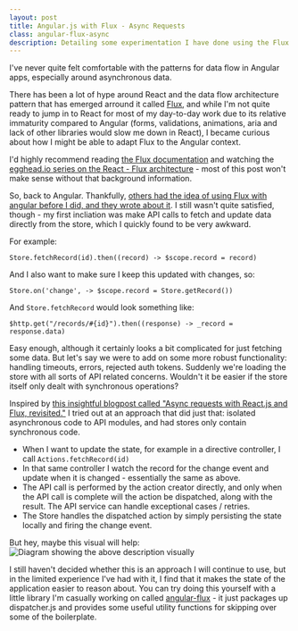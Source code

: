 ```yaml
---
layout: post
title: Angular.js with Flux - Async Requests
class: angular-flux-async
description: Detailing some experimentation I have done using the Flux architecture pattern with Angular.js
---
```


I've never quite felt comfortable with the patterns for data flow in
Angular apps, especially around asynchronous data.

There has been a lot of hype around React and the data flow architecture
pattern that has emerged arround it called
[Flux](http://facebook.github.io/react/docs/flux-overview.html), and
while I'm not quite ready to jump in to React for most of my day-to-day
work due to its relative immaturity compared to Angular (forms,
validations, animations, aria and lack of other libraries would slow me
down in React), I became curious about how I might be able to adapt Flux
to the Angular context.

I'd highly recommend reading [the Flux
documentation](https://facebook.github.io/flux/docs/overview.html#content)
and watching the [egghead.io series on the React - Flux
architecture](https://egghead.io/series/react-flux-architecture) - most
of this post won't make sense without that background information.

So, back to Angular. Thankfully, [others had the idea of using Flux with
angular before I did, and they wrote about
it](http://victorsavkin.com/post/99998937651/building-angular-apps-using-flux-architecture).
I still wasn't quite satisfied, though - my first incliation was make
API calls to fetch and update data directly from the store, which I
quickly found to be very awkward.

For example:

`Store.fetchRecord(id).then((record) -> $scope.record = record)`

And I also want to make sure I keep this updated with changes, so:

`Store.on('change', -> $scope.record = Store.getRecord())`

And `Store.fetchRecord` would look something like:

`$http.get("/records/#{id}").then((response) -> _record = response.data)`

Easy enough, although it certainly looks a bit complicated for just
fetching some data. But let's say we were to add on some more robust
functionality: handling timeouts, errors, rejected auth tokens. Suddenly
we're loading the store with all sorts of API related concerns. Wouldn't
it be easier if the store itself only dealt with synchronous operations?

Inspired by [this insightful blogpost called "Async requests with
React.js and Flux, revisited."](http://www.code-experience.com/async-requests-with-react-js-and-flux-revisited/)
I tried out at an approach that did just that: isolated asynchronous
code to API modules, and had stores only contain synchronous code.

- When I want to update the state, for example in a directive
  controller, I call `Actions.fetchRecord(id)`
- In that same controller I watch the record for the change event
  and update when it is changed - essentially the same as above.
- The API call is performed by the action creator directly, and
  only when the API call is complete will the action be dispatched,
  along with the result. The API service can handle exceptional cases /
  retries.
- The Store handles the dispatched action by simply persisting the state
  locally and firing the change event.

But hey, maybe this visual will help:
![Diagram showing the above description visually](https://raw.githubusercontent.com/brentvatne/brentvatne.github.io/master/images/angular-flux-async.png)

I still haven't decided whether this is an approach I will continue to
use, but in the limited experience I've had with it, I find that it
makes the state of the application easier to reason about. You can try
doing this yourself with a little library I'm casually working on called
[angular-flux](https://github.com/brentvatne/angular-flux) - it just
packages up dispatcher.js and provides some useful utility functions for
skipping over some of the boilerplate.
